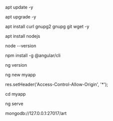 apt update -y

apt upgrade -y 

apt install curl gnupg2 gnupg git wget -y

apt install nodejs

node --version

npm install -g @angular/cli

ng version

ng new myapp

res.setHeader('Access-Control-Allow-Origin', '*');

cd myapp

ng serve



mongodb://127.0.0.1:27017/art
